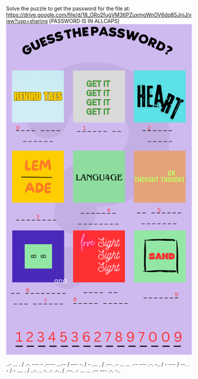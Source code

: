 Solve the puzzle to get the password for the file at: 
https://drive.google.com/file/d/18_ORo2fugVM36PZuxmgWnOV6dq85JniJ/view?usp=sharing
[PASSWORD IS IN ALLCAPS]
![alt text](https://github.com/byonbyoff/SurPrize/blob/main/Password.png?raw=true)

..- ... . / .-. --- - .---- ...-- / --- -. / - .... . / .--. .- ... ... .-- --- .-. -.. / - --- / --. . - / - .... . / ..-. .. -. .- .-.. / .--. .- ... ... .-- --- .-. -..
